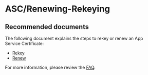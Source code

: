 <properties
	pageTitle="ASC/Renewing-Rekeying"
	description="ASC/Renewing-Rekeying"
	service="microsoft.asc"
	resource="asc"
	authors="cts-shrahman, cts-shrahman"
    ms.author="shrahman,curibe"
	displayOrder="4"
	selfHelpType="generic"
	supportTopicIds="32604398"
	resourceTags=""
	productPesIds="16512"
	cloudEnvironments="public"
	articleId="8b046fe6-615a-42b7-a8fd-8b61020ddddf"
/>

# ASC/Renewing-Rekeying

## **Recommended documents**

The following document explains the steps to rekey or renew an App Service Certificate: 
* [Rekey](https://docs.microsoft.com/azure/app-service/web-sites-purchase-ssl-web-site#rekey-certificate) 
* [Renew](https://docs.microsoft.com/azure/app-service/web-sites-purchase-ssl-web-site#renew-certificate)

For more information, please review the [FAQ](https://azure.github.io/AppService/2017/07/24/FAQ-SSL-certificates-for-Web-Apps-and-App-Service-Certificates.html).

